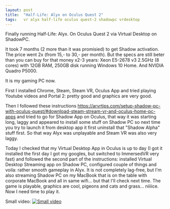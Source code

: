 ```yaml
---
layout: post
title:  "Half-Life: Alyx on Oculus Quest 2"
tags:   vr alyx half-life oculus quest-2 shadowpc vrdesktop
---
```


Finally running Half-Life: Alyx. On Oculus Quest 2 via Virtual Desktop on ShadowPC.

It took 7 months (2 more than it was promisied) to get Shadow activation. The price went 2x (from 15,- to 30,- per month). But the specs are
still beter than you can buy for that money x2-3 years: Xeon E5-2678 v3 2.5GHz (8 cores) with 12GB RAM, 250GB disk running Windows 10
Home. And NVIDIA Quadro P5000.

It is my gaming PC now.

First I installed Chrome, Steam, Steam VR, Oculus App and tried playing Youtube videos and Portal 2: pretty good and graphics are very good.

Then I followed these instructions https://arvrtips.com/setup-shadow-pc-with-oculus-quest/#download-steam-stream-vr-and-oculus-home-pc-apps
and tried to go for Shadow App on Oculus, that way it was starting long, laggy and appeared to install some stuff on Shadow PC so
next time you try to launch it from desktop app it first uninstall that "Shadow Alpha" stuff first. So that way Alyx was unplayable and
Steam VR was also very laggy.

Today I checked that my Virtual Desktop App in Oculus is up to day (I got it installed the first day I got my googles, but switched to
ImmersedVR very fast) and followed the second part of the instructions: installed Virtual Desktop Streaming app on Shadow PC, configured
couple of things and voila: rather smooth gameplay in Alyx. It is not completely lag-free, but I'm also streaming Shadow PC on my MacBook
that is on the table with corporate MacBook and all in same wifi... but that I'll check next time. The game is playable, graphics are cool,
pigeons and cats and grass... niiiice. Now I need time to play it.

Small video:
[![Small video](https://i.vimeocdn.com/video/1201693091_472x266)](https://vimeo.com/580739022/7e501ac263)
